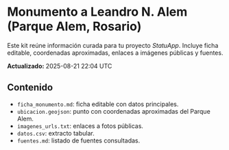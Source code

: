 # Monumento a Leandro N. Alem (Parque Alem, Rosario)

Este kit reúne información curada para tu proyecto *StatuApp*. Incluye ficha editable,
coordenadas aproximadas, enlaces a imágenes públicas y fuentes.

**Actualizado:** 2025-08-21 22:04 UTC

## Contenido
- `ficha_monumento.md`: ficha editable con datos principales.
- `ubicacion.geojson`: punto con coordenadas aproximadas del Parque Alem.
- `imagenes_urls.txt`: enlaces a fotos públicas.
- `datos.csv`: extracto tabular.
- `fuentes.md`: listado de fuentes consultadas.
